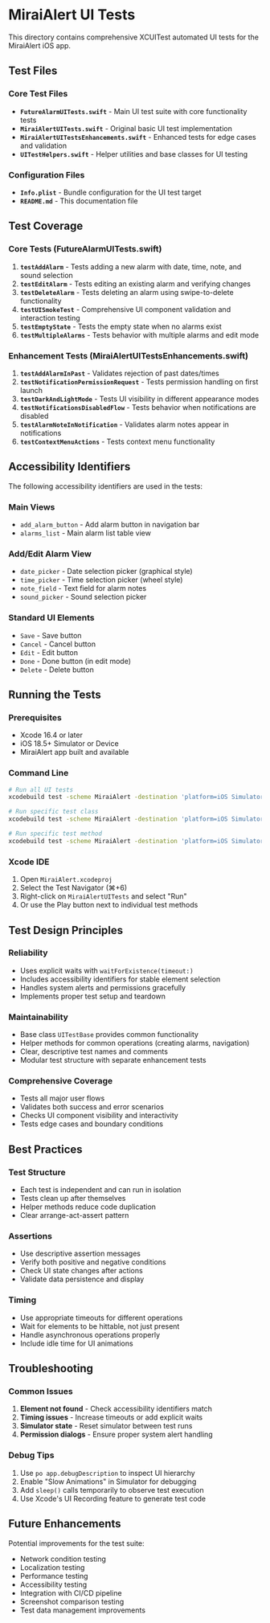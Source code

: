 # MiraiAlert UI Tests

This directory contains comprehensive XCUITest automated UI tests for the MiraiAlert iOS app.

## Test Files

### Core Test Files
- **`FutureAlarmUITests.swift`** - Main UI test suite with core functionality tests
- **`MiraiAlertUITests.swift`** - Original basic UI test implementation
- **`MiraiAlertUITestsEnhancements.swift`** - Enhanced tests for edge cases and validation
- **`UITestHelpers.swift`** - Helper utilities and base classes for UI testing

### Configuration Files
- **`Info.plist`** - Bundle configuration for the UI test target
- **`README.md`** - This documentation file

## Test Coverage

### Core Tests (FutureAlarmUITests.swift)
1. **`testAddAlarm`** - Tests adding a new alarm with date, time, note, and sound selection
2. **`testEditAlarm`** - Tests editing an existing alarm and verifying changes
3. **`testDeleteAlarm`** - Tests deleting an alarm using swipe-to-delete functionality
4. **`testUISmokeTest`** - Comprehensive UI component validation and interaction testing
5. **`testEmptyState`** - Tests the empty state when no alarms exist
6. **`testMultipleAlarms`** - Tests behavior with multiple alarms and edit mode

### Enhancement Tests (MiraiAlertUITestsEnhancements.swift)
1. **`testAddAlarmInPast`** - Validates rejection of past dates/times
2. **`testNotificationPermissionRequest`** - Tests permission handling on first launch
3. **`testDarkAndLightMode`** - Tests UI visibility in different appearance modes
4. **`testNotificationsDisabledFlow`** - Tests behavior when notifications are disabled
5. **`testAlarmNoteInNotification`** - Validates alarm notes appear in notifications
6. **`testContextMenuActions`** - Tests context menu functionality

## Accessibility Identifiers

The following accessibility identifiers are used in the tests:

### Main Views
- `add_alarm_button` - Add alarm button in navigation bar
- `alarms_list` - Main alarm list table view

### Add/Edit Alarm View
- `date_picker` - Date selection picker (graphical style)
- `time_picker` - Time selection picker (wheel style)
- `note_field` - Text field for alarm notes
- `sound_picker` - Sound selection picker

### Standard UI Elements
- `Save` - Save button
- `Cancel` - Cancel button
- `Edit` - Edit button
- `Done` - Done button (in edit mode)
- `Delete` - Delete button

## Running the Tests

### Prerequisites
- Xcode 16.4 or later
- iOS 18.5+ Simulator or Device
- MiraiAlert app built and available

### Command Line
```bash
# Run all UI tests
xcodebuild test -scheme MiraiAlert -destination 'platform=iOS Simulator,name=iPhone 16 Pro' -only-testing:MiraiAlertUITests

# Run specific test class
xcodebuild test -scheme MiraiAlert -destination 'platform=iOS Simulator,name=iPhone 16 Pro' -only-testing:MiraiAlertUITests/FutureAlarmUITests

# Run specific test method
xcodebuild test -scheme MiraiAlert -destination 'platform=iOS Simulator,name=iPhone 16 Pro' -only-testing:MiraiAlertUITests/FutureAlarmUITests/testAddAlarm
```

### Xcode IDE
1. Open `MiraiAlert.xcodeproj`
2. Select the Test Navigator (⌘+6)
3. Right-click on `MiraiAlertUITests` and select "Run"
4. Or use the Play button next to individual test methods

## Test Design Principles

### Reliability
- Uses explicit waits with `waitForExistence(timeout:)`
- Includes accessibility identifiers for stable element selection
- Handles system alerts and permissions gracefully
- Implements proper test setup and teardown

### Maintainability
- Base class `UITestBase` provides common functionality
- Helper methods for common operations (creating alarms, navigation)
- Clear, descriptive test names and comments
- Modular test structure with separate enhancement tests

### Comprehensive Coverage
- Tests all major user flows
- Validates both success and error scenarios
- Checks UI component visibility and interactivity
- Tests edge cases and boundary conditions

## Best Practices

### Test Structure
- Each test is independent and can run in isolation
- Tests clean up after themselves
- Helper methods reduce code duplication
- Clear arrange-act-assert pattern

### Assertions
- Use descriptive assertion messages
- Verify both positive and negative conditions
- Check UI state changes after actions
- Validate data persistence and display

### Timing
- Use appropriate timeouts for different operations
- Wait for elements to be hittable, not just present
- Handle asynchronous operations properly
- Include idle time for UI animations

## Troubleshooting

### Common Issues
1. **Element not found** - Check accessibility identifiers match
2. **Timing issues** - Increase timeouts or add explicit waits
3. **Simulator state** - Reset simulator between test runs
4. **Permission dialogs** - Ensure proper system alert handling

### Debug Tips
1. Use `po app.debugDescription` to inspect UI hierarchy
2. Enable "Slow Animations" in Simulator for debugging
3. Add `sleep()` calls temporarily to observe test execution
4. Use Xcode's UI Recording feature to generate test code

## Future Enhancements

Potential improvements for the test suite:
- Network condition testing
- Localization testing
- Performance testing
- Accessibility testing
- Integration with CI/CD pipeline
- Screenshot comparison testing
- Test data management improvements